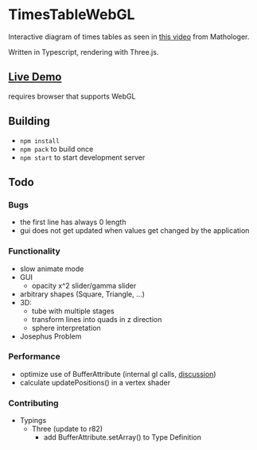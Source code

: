 # TimesTableWebGL
Interactive diagram of times tables as seen in [this video](https://www.youtube.com/watch?v=qhbuKbxJsk8) from Mathologer.

Written in Typescript, rendering with Three.js.

## [Live Demo](https://mathiaslengler.github.io/TimesTableWebGL/)

requires browser that supports WebGL

## Building
- `npm install`
- `npm pack` to build once
- `npm start` to start development server

## Todo

### Bugs

- the first line has always 0 length
- gui does not get updated when values get changed by the application

### Functionality

- slow animate mode
- GUI
    - opacity x^2 slider/gamma slider
- arbitrary shapes (Square, Triangle, ...)
- 3D:
    - tube with multiple stages
    - transform lines into quads in z direction
    - sphere interpretation
- Josephus Problem

### Performance

- optimize use of BufferAttribute (internal gl calls, [discussion](https://github.com/mrdoob/three.js/pull/9631))
- calculate updatePositions() in a vertex shader

### Contributing

- Typings
    - Three (update to r82)
        - add BufferAttribute.setArray() to Type Definition
